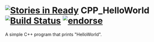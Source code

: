 [![Stories in Ready](https://badge.waffle.io/wei0831/CPP_HelloWorld.png?label=ready&title=Ready)](https://waffle.io/wei0831/CPP_HelloWorld)
CPP_HelloWorld [![Build Status](https://travis-ci.org/wei0831/CPP_HelloWorld.svg)](https://travis-ci.org/wei0831/CPP_HelloWorld) [![endorse](https://api.coderwall.com/wei0831/endorsecount.png)](https://coderwall.com/wei0831)
==============

A simple C++ program that prints "HelloWorld".
